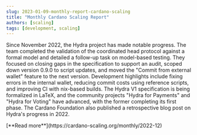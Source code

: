 ```yaml
---
slug: 2023-01-09-monthly-report-cardano-scaling
title: "Monthly Cardano Scaling Report"
authors: [scaling]
tags: [development, scaling]
---
```

Since November 2022, the Hydra project has made notable progress. The team completed the validation of the coordinated head protocol against a formal model and detailed a follow-up task on model-based testing. They focused on closing gaps in the specification to support an audit, scoped down version 0.9.0 to script updates, and moved the "Commit from external wallet" feature to the next version. Development highlights include fixing errors in the internal wallet, reducing commit costs using reference scripts, and improving CI with nix-based builds. The Hydra V1 specification is being formalized in LaTeX, and the community projects "Hydra for Payments" and "Hydra for Voting" have advanced, with the former completing its first phase. The Cardano Foundation also published a retrospective blog post on Hydra's progress in 2022.

<div style={{ textAlign: 'right' }}>
 [**Read more**](https://cardano-scaling.org/monthly/2022-12) 
</div>